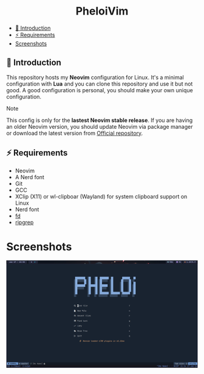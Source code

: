 <h1 align="center">PheloiVim</h1>

<!-- prettier-ignore-start -->
<!--toc:start-->
  - [🚀 Introduction](#🚀-introduction)
  - [⚡️ Requirements](#️-requirements)
- [Screenshots](#screenshots)
<!--toc:end-->
<!-- prettier-ignore-end -->

## 🚀 Introduction

This repository hosts my **Neovim** configuration for Linux. It's a minimal configuration with **Lua** and you can clone this repository and use it but not good. A good configuration is personal, you should make your own unique configuration.

> [!NOTE]
> This config is only for the **lastest Neovim stable release**. If you are having an older Neovim version, you should update Neovim via package manager or download the latest version from [Official repository](https://github.com/neovim/neovim).

## ⚡️ Requirements

- Neovim
- A Nerd font
- Git
- GCC
- XClip (X11) or wl-clipboar (Wayland) for system clipboard support on Linux
- Nerd font
- [fd](https://github.com/sharkdp/fd)
- [ripgrep](https://github.com/BurntSushi/ripgrep)

# Screenshots

![dashboard](./screenshots/dashboard.png)
